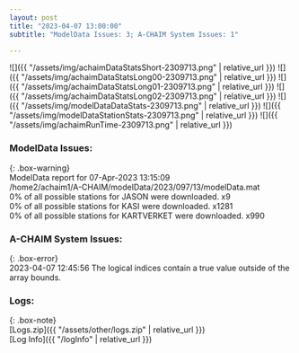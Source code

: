 ```yaml
---
layout: post
title: "2023-04-07 13:00:00"
subtitle: "ModelData Issues: 3; A-CHAIM System Issues: 1"

---
```


![]({{ "/assets/img/achaimDataStatsShort-2309713.png" | relative_url }})
![]({{ "/assets/img/achaimDataStatsLong00-2309713.png" | relative_url }})
![]({{ "/assets/img/achaimDataStatsLong01-2309713.png" | relative_url }})
![]({{ "/assets/img/achaimDataStatsLong02-2309713.png" | relative_url }})
![]({{ "/assets/img/modelDataDataStats-2309713.png" | relative_url }})
![]({{ "/assets/img/modelDataStationStats-2309713.png" | relative_url }})
![]({{ "/assets/img/achaimRunTime-2309713.png" | relative_url }})


### ModelData Issues:  
  
{: .box-warning}  
 ModelData report for 07-Apr-2023 13:15:09   
 /home2/achaim1/A-CHAIM/modelData/2023/097/13/modelData.mat   
 0% of all possible stations for JASON were downloaded. x9   
 0% of all possible stations for KASI were downloaded. x1281   
 0% of all possible stations for KARTVERKET were downloaded. x990   
  
### A-CHAIM System Issues:  
  
{: .box-error}  
2023-04-07 12:45:56 The logical indices contain a true value outside of the array bounds.  

### Logs:  
  
{: .box-note}  
[Logs.zip]({{ "/assets/other/logs.zip" | relative_url }})  
[Log Info]({{ "/logInfo" | relative_url }})  
